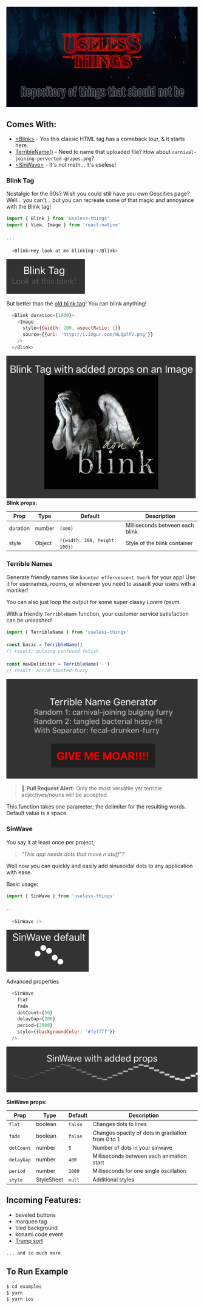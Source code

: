 ![useless things](./_art/useless-things.png)

## Comes With:
* [\<Blink\>](#blink-tag) - Yes this classic HTML tag has a comeback tour, & it starts here.
* [TerribleName()](#terrible-names) - Need to name that uploaded file?  How about `carnival-joining-perverted-grapes.png`?
* [\<SinWave\>](#sinwave) - It's not math... it's useless!

### Blink Tag
Nostalgic for the 90s? Wish you could still have you own Geocities page? Well...
you can't... but you can recreate some of that magic and annoyance with the Blink tag!
```js
import { Blink } from 'useless-things'
import { View, Image } from 'react-native'

...

  <Blink>Hey look at me blinking!</Blink>

```
![blink](./_art/blink.gif)

But better than the [old blink tag](http://www.montulli.org/theoriginofthe%3Cblink%3Etag)!  You can blink anything!
```js
  <Blink duration={1000}>
    <Image
      style={{width: 200, aspectRatio: 1}}
      source={{uri: 'http://i.imgur.com/HLQp7FV.png'}}
    />
  </Blink>
```
![blink image](./_art/blink2.gif)
**Blink props:**

|   Prop   |  Type  |            Default            |           Description           |
| ---------| ------ | ----------------------------- | ------------------------------- |
| duration | number | `(400)`                       | Milliseconds between each blink |
| style    | Object | `({width: 200, height: 100})` | Style of the blink container    |

### Terrible Names
Generate friendly names like `haunted effervescent twerk` for your app!  Use it for usernames, rooms, or whenever you need to assault your users with a moniker!

You can also just loop the output for some super classy _Lorem Ipsum_.

With a friendly `TerribleName` function, your customer service satisfaction can be unleashed!

```js
import { TerribleName } from 'useless-things'

const basic = TerribleName()
// result: pulsing confused fetish

const newDelimiter = TerribleName('-')
// result: acrid-haunted-furry
```
![terrible names](./_art/tn.gif)

> 🚨 **Pull Request Alert:** Only the most versatile yet terrible adjectives/nouns will be accepted.

This function takes one parameter; the delimiter for the resulting words.  Default value is a space.

### SinWave
You say it at least once per project,
> _"This app needs dots that move n stuff"?_

Well now you can quickly and easily add sinusoidal dots to any application with ease.

Basic usage:
```js
import { SinWave } from 'useless-things'

...

  <SinWave />
```
![sine](./_art/sin.gif)

Advanced properties
```js
  <SinWave
    flat
    fade
    dotCount={50}
    delayGap={200}
    period={3000}
    style={{backgroundColor: '#feffff'}}
  />
```
![sinwave fade](./_art/sin2.gif)

**SinWave props:**

|    Prop    |    Type    | Default |                    Description                    |
| ---------- | ---------- | ------- | ------------------------------------------------- |
| `flat`     | boolean    | `false` | Changes dots to lines                             |
| `fade`     | boolean    | `false` | Changes opacity of dots in gradiation from 0 to 1 |
| `dotCount` | number     | `5`     | Number of dots in your sinwave                    |
| `delayGap` | number     | `400`   | Milliseconds between each animation start         |
| `period`   | number     | `2000`  | Milliseconds for one single oscillation           |
| `style`    | StyleSheet | `null`  | Additional styles                                 |

## Incoming Features:
* beveled buttons
* marquee tag
* tiled background
* konami code event
* [Trump sort](https://medium.com/@gantlaborde/trump-sort-a-new-sorting-algorithm-b37b1133356a)

`... and so much more`


## To Run Example
```sh
$ cd examples
$ yarn
$ yarn ios
```
